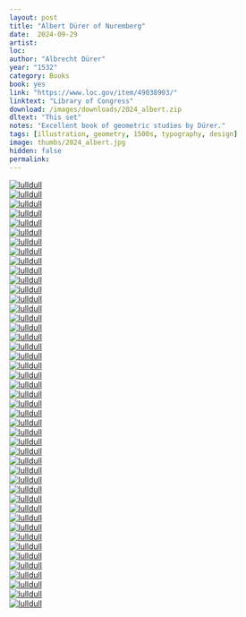```yaml
---
layout: post
title: "Albert Dürer of Nuremberg"
date:  2024-09-29
artist: 
loc: 
author: "Albrecht Dürer"
year: "1532"
category: Books
book: yes
link: "https://www.loc.gov/item/49038903/"
linktext: "Library of Congress"
download: /images/downloads/2024_albert.zip
dltext: "This set"
notes: "Excellent book of geometric studies by Dürer."
tags: [illustration, geometry, 1500s, typography, design]
image: thumbs/2024_albert.jpg
hidden: false
permalink:
---
```




<div class="post_image">
	<a href="{{ site.baseurl }}/images/posts/2024_albert/001.jpg" target="_blank">
	<img src="{{ site.baseurl }}/images/posts/2024_albert/001.jpg" alt="lulldull"></a>
</div>

<div class="post_image">
	<a href="{{ site.baseurl }}/images/posts/2024_albert/002.jpg" target="_blank">
	<img src="{{ site.baseurl }}/images/posts/2024_albert/002.jpg" alt="lulldull"></a>
</div>

<div class="post_image">
	<a href="{{ site.baseurl }}/images/posts/2024_albert/002b.jpg" target="_blank">
	<img src="{{ site.baseurl }}/images/posts/2024_albert/002b.jpg" alt="lulldull"></a>
</div>

<div class="post_image">
	<a href="{{ site.baseurl }}/images/posts/2024_albert/003.jpg" target="_blank">
	<img src="{{ site.baseurl }}/images/posts/2024_albert/003.jpg" alt="lulldull"></a>
</div>

<div class="post_image">
	<a href="{{ site.baseurl }}/images/posts/2024_albert/004.jpg" target="_blank">
	<img src="{{ site.baseurl }}/images/posts/2024_albert/004.jpg" alt="lulldull"></a>
</div>

<div class="post_image">
	<a href="{{ site.baseurl }}/images/posts/2024_albert/005.jpg" target="_blank">
	<img src="{{ site.baseurl }}/images/posts/2024_albert/005.jpg" alt="lulldull"></a>
</div>

<div class="post_image">
	<a href="{{ site.baseurl }}/images/posts/2024_albert/006.jpg" target="_blank">
	<img src="{{ site.baseurl }}/images/posts/2024_albert/006.jpg" alt="lulldull"></a>
</div>

<div class="post_image">
	<a href="{{ site.baseurl }}/images/posts/2024_albert/007.jpg" target="_blank">
	<img src="{{ site.baseurl }}/images/posts/2024_albert/007.jpg" alt="lulldull"></a>
</div>


<div class="post_image">
	<a href="{{ site.baseurl }}/images/posts/2024_albert/008.jpg" target="_blank">
	<img src="{{ site.baseurl }}/images/posts/2024_albert/008.jpg" alt="lulldull"></a>
</div>

<div class="post_image">
	<a href="{{ site.baseurl }}/images/posts/2024_albert/009.jpg" target="_blank">
	<img src="{{ site.baseurl }}/images/posts/2024_albert/009.jpg" alt="lulldull"></a>
</div>

<div class="post_image">
	<a href="{{ site.baseurl }}/images/posts/2024_albert/010.jpg" target="_blank">
	<img src="{{ site.baseurl }}/images/posts/2024_albert/010.jpg" alt="lulldull"></a>
</div>

<div class="post_image">
	<a href="{{ site.baseurl }}/images/posts/2024_albert/011.jpg" target="_blank">
	<img src="{{ site.baseurl }}/images/posts/2024_albert/011.jpg" alt="lulldull"></a>
</div>

<div class="post_image">
	<a href="{{ site.baseurl }}/images/posts/2024_albert/012.jpg" target="_blank">
	<img src="{{ site.baseurl }}/images/posts/2024_albert/012.jpg" alt="lulldull"></a>
</div>

<div class="post_image">
	<a href="{{ site.baseurl }}/images/posts/2024_albert/013.jpg" target="_blank">
	<img src="{{ site.baseurl }}/images/posts/2024_albert/013.jpg" alt="lulldull"></a>
</div>

<div class="post_image">
	<a href="{{ site.baseurl }}/images/posts/2024_albert/014.jpg" target="_blank">
	<img src="{{ site.baseurl }}/images/posts/2024_albert/014.jpg" alt="lulldull"></a>
</div>

<div class="post_image">
	<a href="{{ site.baseurl }}/images/posts/2024_albert/015.jpg" target="_blank">
	<img src="{{ site.baseurl }}/images/posts/2024_albert/015.jpg" alt="lulldull"></a>
</div>

<div class="post_image">
	<a href="{{ site.baseurl }}/images/posts/2024_albert/016.jpg" target="_blank">
	<img src="{{ site.baseurl }}/images/posts/2024_albert/016.jpg" alt="lulldull"></a>
</div>

<div class="post_image">
	<a href="{{ site.baseurl }}/images/posts/2024_albert/017.jpg" target="_blank">
	<img src="{{ site.baseurl }}/images/posts/2024_albert/017.jpg" alt="lulldull"></a>
</div>


<div class="post_image">
	<a href="{{ site.baseurl }}/images/posts/2024_albert/018.jpg" target="_blank">
	<img src="{{ site.baseurl }}/images/posts/2024_albert/018.jpg" alt="lulldull"></a>
</div>


<div class="post_image">
	<a href="{{ site.baseurl }}/images/posts/2024_albert/019.jpg" target="_blank">
	<img src="{{ site.baseurl }}/images/posts/2024_albert/019.jpg" alt="lulldull"></a>
</div>



<div class="post_image">
	<a href="{{ site.baseurl }}/images/posts/2024_albert/020.jpg" target="_blank">
	<img src="{{ site.baseurl }}/images/posts/2024_albert/020.jpg" alt="lulldull"></a>
</div>



<div class="post_image">
	<a href="{{ site.baseurl }}/images/posts/2024_albert/021.jpg" target="_blank">
	<img src="{{ site.baseurl }}/images/posts/2024_albert/021.jpg" alt="lulldull"></a>
</div>



<div class="post_image">
	<a href="{{ site.baseurl }}/images/posts/2024_albert/022.jpg" target="_blank">
	<img src="{{ site.baseurl }}/images/posts/2024_albert/022.jpg" alt="lulldull"></a>
</div>



<div class="post_image">
	<a href="{{ site.baseurl }}/images/posts/2024_albert/023.jpg" target="_blank">
	<img src="{{ site.baseurl }}/images/posts/2024_albert/023.jpg" alt="lulldull"></a>
</div>



<div class="post_image">
	<a href="{{ site.baseurl }}/images/posts/2024_albert/024.jpg" target="_blank">
	<img src="{{ site.baseurl }}/images/posts/2024_albert/024.jpg" alt="lulldull"></a>
</div>


<div class="post_image">
	<a href="{{ site.baseurl }}/images/posts/2024_albert/025.jpg" target="_blank">
	<img src="{{ site.baseurl }}/images/posts/2024_albert/025.jpg" alt="lulldull"></a>
</div>



<div class="post_image">
	<a href="{{ site.baseurl }}/images/posts/2024_albert/026.jpg" target="_blank">
	<img src="{{ site.baseurl }}/images/posts/2024_albert/026.jpg" alt="lulldull"></a>
</div>



<div class="post_image">
	<a href="{{ site.baseurl }}/images/posts/2024_albert/027.jpg" target="_blank">
	<img src="{{ site.baseurl }}/images/posts/2024_albert/027.jpg" alt="lulldull"></a>
</div>

<div class="post_image">
	<a href="{{ site.baseurl }}/images/posts/2024_albert/028.jpg" target="_blank">
	<img src="{{ site.baseurl }}/images/posts/2024_albert/028.jpg" alt="lulldull"></a>
</div>



<div class="post_image">
	<a href="{{ site.baseurl }}/images/posts/2024_albert/029.jpg" target="_blank">
	<img src="{{ site.baseurl }}/images/posts/2024_albert/029.jpg" alt="lulldull"></a>
</div>



<div class="post_image">
	<a href="{{ site.baseurl }}/images/posts/2024_albert/030.jpg" target="_blank">
	<img src="{{ site.baseurl }}/images/posts/2024_albert/030.jpg" alt="lulldull"></a>
</div>



<div class="post_image">
	<a href="{{ site.baseurl }}/images/posts/2024_albert/031.jpg" target="_blank">
	<img src="{{ site.baseurl }}/images/posts/2024_albert/031.jpg" alt="lulldull"></a>
</div>

<div class="post_image">
	<a href="{{ site.baseurl }}/images/posts/2024_albert/032.jpg" target="_blank">
	<img src="{{ site.baseurl }}/images/posts/2024_albert/032.jpg" alt="lulldull"></a>
</div>





<div class="post_image">
	<a href="{{ site.baseurl }}/images/posts/2024_albert/034.jpg" target="_blank">
	<img src="{{ site.baseurl }}/images/posts/2024_albert/034.jpg" alt="lulldull"></a>
</div>

<div class="post_image">
	<a href="{{ site.baseurl }}/images/posts/2024_albert/035.jpg" target="_blank">
	<img src="{{ site.baseurl }}/images/posts/2024_albert/035.jpg" alt="lulldull"></a>
</div>

<div class="post_image">
	<a href="{{ site.baseurl }}/images/posts/2024_albert/036.jpg" target="_blank">
	<img src="{{ site.baseurl }}/images/posts/2024_albert/036.jpg" alt="lulldull"></a>
</div>

<div class="post_image">
	<a href="{{ site.baseurl }}/images/posts/2024_albert/037.jpg" target="_blank">
	<img src="{{ site.baseurl }}/images/posts/2024_albert/037.jpg" alt="lulldull"></a>
</div>

<div class="post_image">
	<a href="{{ site.baseurl }}/images/posts/2024_albert/038.jpg" target="_blank">
	<img src="{{ site.baseurl }}/images/posts/2024_albert/038.jpg" alt="lulldull"></a>
</div>

<div class="post_image">
	<a href="{{ site.baseurl }}/images/posts/2024_albert/039.jpg" target="_blank">
	<img src="{{ site.baseurl }}/images/posts/2024_albert/039.jpg" alt="lulldull"></a>
</div>

<div class="post_image">
	<a href="{{ site.baseurl }}/images/posts/2024_albert/040.jpg" target="_blank">
	<img src="{{ site.baseurl }}/images/posts/2024_albert/040.jpg" alt="lulldull"></a>
</div>

<div class="post_image">
	<a href="{{ site.baseurl }}/images/posts/2024_albert/041.jpg" target="_blank">
	<img src="{{ site.baseurl }}/images/posts/2024_albert/041.jpg" alt="lulldull"></a>
</div>

<div class="post_image">
	<a href="{{ site.baseurl }}/images/posts/2024_albert/042.jpg" target="_blank">
	<img src="{{ site.baseurl }}/images/posts/2024_albert/042.jpg" alt="lulldull"></a>
</div>

<div class="post_image">
	<a href="{{ site.baseurl }}/images/posts/2024_albert/043.jpg" target="_blank">
	<img src="{{ site.baseurl }}/images/posts/2024_albert/043.jpg" alt="lulldull"></a>
</div>

<div class="post_image">
	<a href="{{ site.baseurl }}/images/posts/2024_albert/044.jpg" target="_blank">
	<img src="{{ site.baseurl }}/images/posts/2024_albert/044.jpg" alt="lulldull"></a>
</div>

<div class="post_image">
	<a href="{{ site.baseurl }}/images/posts/2024_albert/045.jpg" target="_blank">
	<img src="{{ site.baseurl }}/images/posts/2024_albert/045.jpg" alt="lulldull"></a>
</div>





